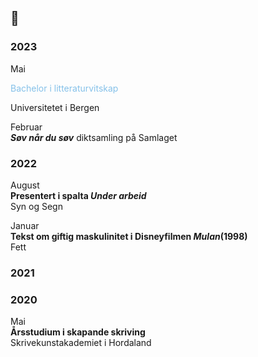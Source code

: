 ## 🙂

### 2023

Mai  
<p style="color: #85c1e9 ;">Bachelor i litteraturvitskap</p>  
Universitetet i Bergen  
  
Februar  
__*Søv når du søv*__
diktsamling på Samlaget  


### 2022

August  
__Presentert i spalta *Under arbeid*__  
Syn og Segn  
  
Januar  
__Tekst om giftig maskulinitet i Disneyfilmen _Mulan_(1998)__  
Fett  

### 2021


### 2020

Mai  
__Årsstudium i skapande skriving__  
Skrivekunstakademiet i Hordaland  
